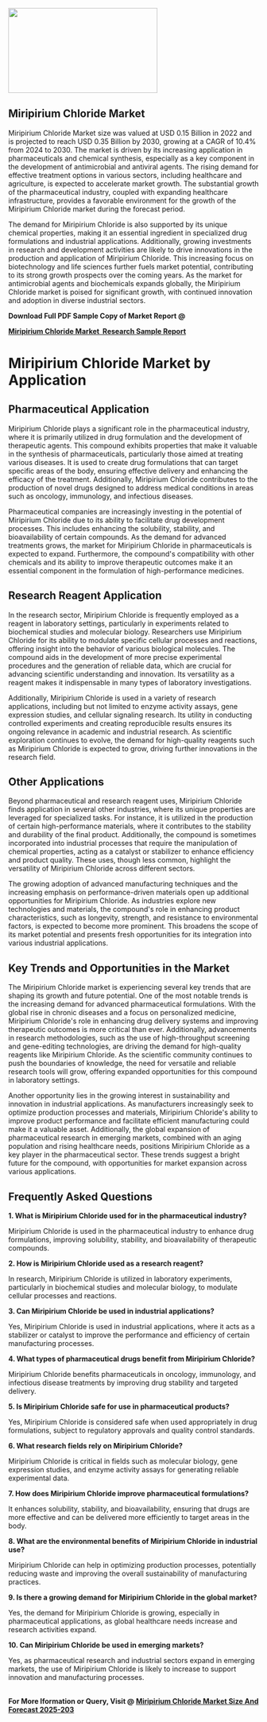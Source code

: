 <p><img class="alignnone size-medium wp-image-20088" src="https://ffe5etoiles.com/wp-content/uploads/2024/12/MST1-300x171.png" alt="" width="300" height="171" /></p><p><p><h2>Miripirium Chloride Market </h2><p>Miripirium Chloride Market size was valued at USD 0.15 Billion in 2022 and is projected to reach USD 0.35 Billion by 2030, growing at a CAGR of 10.4% from 2024 to 2030. The market is driven by its increasing application in pharmaceuticals and chemical synthesis, especially as a key component in the development of antimicrobial and antiviral agents. The rising demand for effective treatment options in various sectors, including healthcare and agriculture, is expected to accelerate market growth. The substantial growth of the pharmaceutical industry, coupled with expanding healthcare infrastructure, provides a favorable environment for the growth of the Miripirium Chloride market during the forecast period.</p><p>The demand for Miripirium Chloride is also supported by its unique chemical properties, making it an essential ingredient in specialized drug formulations and industrial applications. Additionally, growing investments in research and development activities are likely to drive innovations in the production and application of Miripirium Chloride. This increasing focus on biotechnology and life sciences further fuels market potential, contributing to its strong growth prospects over the coming years. As the market for antimicrobial agents and biochemicals expands globally, the Miripirium Chloride market is poised for significant growth, with continued innovation and adoption in diverse industrial sectors.</p></p><p><strong>Download Full PDF Sample Copy of Market Report @</strong></p><p><strong><a href="https://www.verifiedmarketreports.com/download-sample/?rid=417734&utm_source=Sites-google&utm_medium=265" target="_blank">Miripirium Chloride Market &nbsp;Research Sample Report</a></strong></p><p><h1>Miripirium Chloride Market by Application</h1><h2>Pharmaceutical Application</h2><p>Miripirium Chloride plays a significant role in the pharmaceutical industry, where it is primarily utilized in drug formulation and the development of therapeutic agents. This compound exhibits properties that make it valuable in the synthesis of pharmaceuticals, particularly those aimed at treating various diseases. It is used to create drug formulations that can target specific areas of the body, ensuring effective delivery and enhancing the efficacy of the treatment. Additionally, Miripirium Chloride contributes to the production of novel drugs designed to address medical conditions in areas such as oncology, immunology, and infectious diseases.</p><p>Pharmaceutical companies are increasingly investing in the potential of Miripirium Chloride due to its ability to facilitate drug development processes. This includes enhancing the solubility, stability, and bioavailability of certain compounds. As the demand for advanced treatments grows, the market for Miripirium Chloride in pharmaceuticals is expected to expand. Furthermore, the compound's compatibility with other chemicals and its ability to improve therapeutic outcomes make it an essential component in the formulation of high-performance medicines.</p><h2>Research Reagent Application</h2><p>In the research sector, Miripirium Chloride is frequently employed as a reagent in laboratory settings, particularly in experiments related to biochemical studies and molecular biology. Researchers use Miripirium Chloride for its ability to modulate specific cellular processes and reactions, offering insight into the behavior of various biological molecules. The compound aids in the development of more precise experimental procedures and the generation of reliable data, which are crucial for advancing scientific understanding and innovation. Its versatility as a reagent makes it indispensable in many types of laboratory investigations.</p><p>Additionally, Miripirium Chloride is used in a variety of research applications, including but not limited to enzyme activity assays, gene expression studies, and cellular signaling research. Its utility in conducting controlled experiments and creating reproducible results ensures its ongoing relevance in academic and industrial research. As scientific exploration continues to evolve, the demand for high-quality reagents such as Miripirium Chloride is expected to grow, driving further innovations in the research field.</p><h2>Other Applications</h2><p>Beyond pharmaceutical and research reagent uses, Miripirium Chloride finds application in several other industries, where its unique properties are leveraged for specialized tasks. For instance, it is utilized in the production of certain high-performance materials, where it contributes to the stability and durability of the final product. Additionally, the compound is sometimes incorporated into industrial processes that require the manipulation of chemical properties, acting as a catalyst or stabilizer to enhance efficiency and product quality. These uses, though less common, highlight the versatility of Miripirium Chloride across different sectors.</p><p>The growing adoption of advanced manufacturing techniques and the increasing emphasis on performance-driven materials open up additional opportunities for Miripirium Chloride. As industries explore new technologies and materials, the compound's role in enhancing product characteristics, such as longevity, strength, and resistance to environmental factors, is expected to become more prominent. This broadens the scope of its market potential and presents fresh opportunities for its integration into various industrial applications.</p><h2>Key Trends and Opportunities in the Market</h2><p>The Miripirium Chloride market is experiencing several key trends that are shaping its growth and future potential. One of the most notable trends is the increasing demand for advanced pharmaceutical formulations. With the global rise in chronic diseases and a focus on personalized medicine, Miripirium Chloride's role in enhancing drug delivery systems and improving therapeutic outcomes is more critical than ever. Additionally, advancements in research methodologies, such as the use of high-throughput screening and gene-editing technologies, are driving the demand for high-quality reagents like Miripirium Chloride. As the scientific community continues to push the boundaries of knowledge, the need for versatile and reliable research tools will grow, offering expanded opportunities for this compound in laboratory settings.</p><p>Another opportunity lies in the growing interest in sustainability and innovation in industrial applications. As manufacturers increasingly seek to optimize production processes and materials, Miripirium Chloride's ability to improve product performance and facilitate efficient manufacturing could make it a valuable asset. Additionally, the global expansion of pharmaceutical research in emerging markets, combined with an aging population and rising healthcare needs, positions Miripirium Chloride as a key player in the pharmaceutical sector. These trends suggest a bright future for the compound, with opportunities for market expansion across various applications.</p><h2>Frequently Asked Questions</h2><p><strong>1. What is Miripirium Chloride used for in the pharmaceutical industry?</strong></p><p>Miripirium Chloride is used in the pharmaceutical industry to enhance drug formulations, improving solubility, stability, and bioavailability of therapeutic compounds.</p><p><strong>2. How is Miripirium Chloride used as a research reagent?</strong></p><p>In research, Miripirium Chloride is utilized in laboratory experiments, particularly in biochemical studies and molecular biology, to modulate cellular processes and reactions.</p><p><strong>3. Can Miripirium Chloride be used in industrial applications?</strong></p><p>Yes, Miripirium Chloride is used in industrial applications, where it acts as a stabilizer or catalyst to improve the performance and efficiency of certain manufacturing processes.</p><p><strong>4. What types of pharmaceutical drugs benefit from Miripirium Chloride?</strong></p><p>Miripirium Chloride benefits pharmaceuticals in oncology, immunology, and infectious disease treatments by improving drug stability and targeted delivery.</p><p><strong>5. Is Miripirium Chloride safe for use in pharmaceutical products?</strong></p><p>Yes, Miripirium Chloride is considered safe when used appropriately in drug formulations, subject to regulatory approvals and quality control standards.</p><p><strong>6. What research fields rely on Miripirium Chloride?</strong></p><p>Miripirium Chloride is critical in fields such as molecular biology, gene expression studies, and enzyme activity assays for generating reliable experimental data.</p><p><strong>7. How does Miripirium Chloride improve pharmaceutical formulations?</strong></p><p>It enhances solubility, stability, and bioavailability, ensuring that drugs are more effective and can be delivered more efficiently to target areas in the body.</p><p><strong>8. What are the environmental benefits of Miripirium Chloride in industrial use?</strong></p><p>Miripirium Chloride can help in optimizing production processes, potentially reducing waste and improving the overall sustainability of manufacturing practices.</p><p><strong>9. Is there a growing demand for Miripirium Chloride in the global market?</strong></p><p>Yes, the demand for Miripirium Chloride is growing, especially in pharmaceutical applications, as global healthcare needs increase and research activities expand.</p><p><strong>10. Can Miripirium Chloride be used in emerging markets?</strong></p><p>Yes, as pharmaceutical research and industrial sectors expand in emerging markets, the use of Miripirium Chloride is likely to increase to support innovation and manufacturing processes.</p><strong><br />For More Iformation or Query, Visit @ <a href="https://www.verifiedmarketreports.com/product/miripirium-chloride-market/" target="_blank">Miripirium Chloride Market Size And Forecast 2025-203</a></strong></p>
